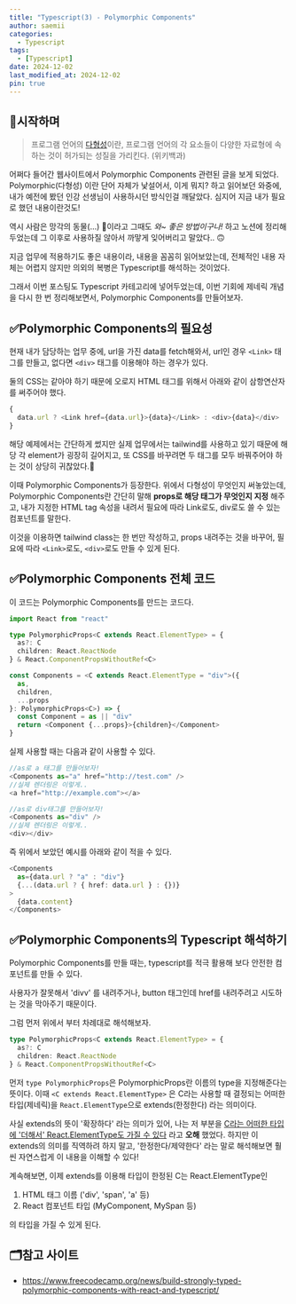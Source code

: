 ```yaml
---
title: "Typescript(3) - Polymorphic Components"
author: saemii
categories:
  - Typescript
tags:
  - [Typescript]
date: 2024-12-02
last_modified_at: 2024-12-02
pin: true
---
```


## 📌시작하며

> 프로그램 언어의 [다형성](<https://ko.wikipedia.org/wiki/%EB%8B%A4%ED%98%95%EC%84%B1_(%EC%BB%B4%ED%93%A8%ED%84%B0_%EA%B3%BC%ED%95%99)>)이란, 프로그램 언어의 각 요소들이 다양한 자료형에 속하는 것이 허가되는 성질을 가리킨다. (위키백과)

어쩌다 들어간 웹사이트에서 Polymorphic Components 관련된 글을 보게 되었다.
Polymorphic(다형성) 이란 단어 자체가 낯설어서, 이게 뭐지? 하고 읽어보던 와중에, 내가 예전에 봤던 인강 선생님이 사용하시던 방식인걸 깨달았다. 심지어 지금 내가 필요로 했던 내용이란것도!

역시 사람은 망각의 동물(...) 🥹이라고 그때도 <i>와~ 좋은 방법이구나!</i> 하고 노션에 정리해두었는데 그 이후로 사용하질 않아서 까맣게 잊어버리고 말았다.. 🙃

지금 업무에 적용하기도 좋은 내용이라, 내용을 꼼꼼히 읽어보았는데, 전체적인 내용 자체는 어렵지 않지만 의외의 복병은 Typescript를 해석하는 것이었다.

그래서 이번 포스팅도 Typescript 카테고리에 넣어두었는데, 이번 기회에 제네릭 개념을 다시 한 번 정리해보면서, Polymorphic Components를 만들어보자.

## ✅Polymorphic Components의 필요성

현재 내가 담당하는 업무 중에, url을 가진 data를 fetch해와서, url인 경우 `<Link>` 태그를 만들고, 없다면 `<div>` 태그를 이용해야 하는 경우가 있다.

둘의 CSS는 같아야 하기 때문에 오로지 HTML 태그를 위해서 아래와 같이 삼항연산자를 써주어야 했다.

```javascript
{
  data.url ? <Link href={data.url}>{data}</Link> : <div>{data}</div>
}
```

해당 예제에서는 간단하게 썼지만 실제 업무에서는 tailwind를 사용하고 있기 때문에 해당 각 element가 굉장히 길어지고, 또 CSS를 바꾸려면 두 태그를 모두 바꿔주어야 하는 것이 상당히 귀찮았다.🤔

이때 Polymorphic Components가 등장한다.
위에서 다형성이 무엇인지 써놓았는데, Polymorphic Components란 간단히 말해 **props로 해당 태그가 무엇인지 지정** 해주고, 내가 지정한 HTML tag 속성을 내려서 필요에 따라 Link로도, div로도 쓸 수 있는 컴포넌트를 말한다.

이것을 이용하면 tailwind class는 한 번만 작성하고, props 내려주는 것을 바꾸어, 필요에 따라 `<Link>`로도, `<div>`로도 만들 수 있게 된다.

## ✅Polymorphic Components 전체 코드

이 코드는 Polymorphic Components를 만드는 코드다.

```typescript
import React from "react"

type PolymorphicProps<C extends React.ElementType> = {
  as?: C
  children: React.ReactNode
} & React.ComponentPropsWithoutRef<C>

const Components = <C extends React.ElementType = "div">({
  as,
  children,
  ...props
}: PolymorphicProps<C>) => {
  const Component = as || "div"
  return <Component {...props}>{children}</Component>
}
```

실제 사용할 때는 다음과 같이 사용할 수 있다.

```typescript
//as로 a 태그를 만들어보자!
<Components as="a" href="http://test.com" />
//실제 렌더링은 이렇게..
<a href="http://example.com"></a>
```

```typescript
//as로 div태그를 만들어보자!
<Components as="div" />
//실제 렌더링은 이렇게..
<div></div>
```

즉 위에서 보았던 예시를 아래와 같이 적을 수 있다.

```typescript
<Components
  as={data.url ? "a" : "div"}
  {...(data.url ? { href: data.url } : {})}
>
  {data.content}
</Components>
```

## ✅Polymorphic Components의 Typescript 해석하기

Polymorphic Components를 만들 때는, typescript를 적극 활용해 보다 안전한 컴포넌트를 만들 수 있다.

사용자가 잘못해서 'divv' 를 내려주거나, button 태그인데 href를 내려주려고 시도하는 것을 막아주기 때문이다.

그럼 먼저 위에서 부터 차례대로 해석해보자.

```typescript
type PolymorphicProps<C extends React.ElementType> = {
  as?: C
  children: React.ReactNode
} & React.ComponentPropsWithoutRef<C>
```

먼저 `type PolymorphicProps`은 PolymorphicProps란 이름의 type을 지정해준다는 뜻이다.
이때 `<C extends React.ElementType>` 은 C라는 사용할 때 결정되는 어떠한 타입(제네릭)을 `React.ElementType`으로 extends(한정한다) 라는 의미이다.

사실 extends의 뜻이 '확장하다' 라는 의미가 있어, 나는 저 부분을 <u>C라는 어떠한 타입에 '더해서' React.ElementType도 가질 수 있다</u> 라고 **오해** 했었다.
하지만 이 extends의 의미를 직역하려 하지 말고, '한정한다/제약한다' 라는 말로 해석해보면 훨씬 자연스럽게 이 내용을 이해할 수 있다!

계속해보면, 이제 extends를 이용해 타입이 한정된 C는 React.ElementType인

1. HTML 태그 이름 ('div', 'span', 'a' 등)
2. React 컴포넌트 타입 (MyComponent, MySpan 등)

의 타입을 가질 수 있게 된다.

## 🗂️참고 사이트

- <https://www.freecodecamp.org/news/build-strongly-typed-polymorphic-components-with-react-and-typescript/>
